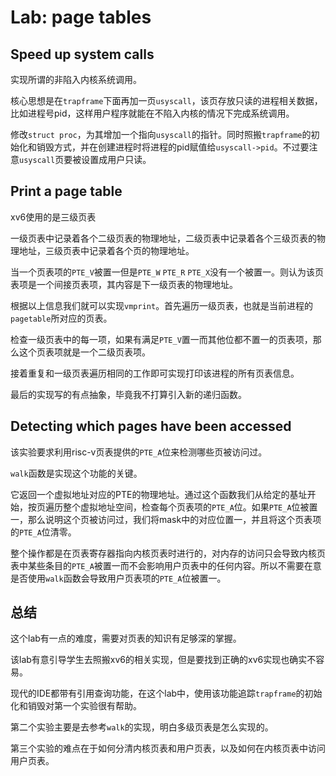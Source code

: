 # Lab: page tables
## Speed up system calls
实现所谓的非陷入内核系统调用。

核心思想是在`trapframe`下面再加一页`usyscall`，该页存放只读的进程相关数据，比如进程号pid，这样用户程序就能在不陷入内核的情况下完成系统调用。

修改`struct proc`，为其增加一个指向`usyscall`的指针。同时照搬`trapframe`的初始化和销毁方式，并在创建进程时将进程的pid赋值给`usyscall->pid`。不过要注意`usyscall`页要被设置成用户只读。

## Print a page table

xv6使用的是三级页表

一级页表中记录着各个二级页表的物理地址，二级页表中记录着各个三级页表的物理地址，三级页表中记录着各个页的物理地址。

当一个页表项的`PTE_V`被置一但是`PTE_W` `PTE_R` `PTE_X`没有一个被置一。则认为该页表项是一个间接页表项，其内容是下一级页表的物理地址。

根据以上信息我们就可以实现`vmprint`。首先遍历一级页表，也就是当前进程的`pagetable`所对应的页表。

检查一级页表中的每一项，如果有满足`PTE_V`置一而其他位都不置一的页表项，那么这个页表项就是一个二级页表项。

接着重复和一级页表遍历相同的工作即可实现打印该进程的所有页表信息。

最后的实现写的有点抽象，毕竟我不打算引入新的递归函数。

## Detecting which pages have been accessed

该实验要求利用risc-v页表提供的`PTE_A`位来检测哪些页被访问过。

`walk`函数是实现这个功能的关键。

它返回一个虚拟地址对应的PTE的物理地址。通过这个函数我们从给定的基址开始，按页遍历整个虚拟地址空间，检查每个页表项的`PTE_A`位。如果`PTE_A`位被置一，那么说明这个页被访问过，我们将mask中的对应位置一，并且将这个页表项的`PTE_A`位清零。

整个操作都是在页表寄存器指向内核页表时进行的，对内存的访问只会导致内核页表中某些条目的`PTE_A`被置一而不会影响用户页表中的任何内容。所以不需要在意是否使用`walk`函数会导致用户页表项的`PTE_A`位被置一。

## 总结

这个lab有一点的难度，需要对页表的知识有足够深的掌握。

该lab有意引导学生去照搬xv6的相关实现，但是要找到正确的xv6实现也确实不容易。

现代的IDE都带有引用查询功能，在这个lab中，使用该功能追踪`trapframe`的初始化和销毁对第一个实验很有帮助。

第二个实验主要是去参考`walk`的实现，明白多级页表是怎么实现的。

第三个实验的难点在于如何分清内核页表和用户页表，以及如何在内核页表中访问用户页表。